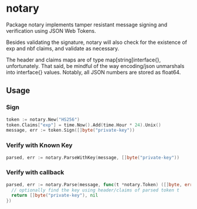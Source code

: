 # notary

Package notary implements tamper resistant message signing and verification
using JSON Web Tokens.

Besides validating the signature, notary will also check for the existence
of exp and nbf claims, and validate as necessary.

The header and claims maps are of type map[string]interface{}, unfortunately.
That said, be mindful of the way encoding/json unmarshals into interface{}
values. Notably, all JSON numbers are stored as float64.


## Usage

### Sign

```go
token := notary.New("HS256")
token.Claims["exp"] = time.Now().Add(time.Hour * 24).Unix()
message, err := token.Sign([]byte("private-key"))
```

### Verify with Known Key

```go
parsed, err := notary.ParseWithKey(message, []byte("private-key"))
```

### Verify with callback

```go
parsed, err := notary.Parse(message, func(t *notary.Token) ([]byte, error) {
  // optionally find the key using header/claims of parsed token t
  return []byte("private-key"), nil
})
```
